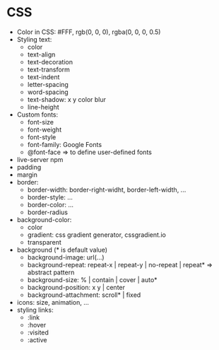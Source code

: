 # CSS
- Color in CSS: #FFF, rgb(0, 0, 0), rgba(0, 0, 0, 0.5)
- Styling text: 
  - color
  - text-align
  - text-decoration
  - text-transform
  - text-indent
  - letter-spacing
  - word-spacing
  - text-shadow: x y color blur
  - line-height
- Custom fonts: 
  - font-size
  - font-weight
  - font-style
  - font-family: Google Fonts
  - @font-face => to define user-defined fonts
- live-server npm
- padding
- margin
- border: 
  - border-width: border-right-widht, border-left-width, ...
  - border-style: ...
  - border-color: ...
  - border-radius
- background-color:
  - color
  - gradient: css gradient generator, cssgradient.io
  - transparent
- background (* is default value)
  - background-image: url(...)
  - background-repeat: repeat-x | repeat-y | no-repeat | repeat*  => abstract pattern
  - background-size: % | contain | cover | auto*
  - background-position: x y | center
  - background-attachment: scroll* | fixed
- icons: size, animation, ...
- styling links:
  - :link
  - :hover
  - :visited
  - :active
